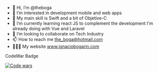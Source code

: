 - 👋 Hi, I’m @theboga
- 👀 I’m interested in development mobile and web apps 
-  My main skill is Swift and a bit of Objetive-C
- 🌱 I’m currently learning react JS to complement the development I'm already doing with Vue and Laravel
- 💞️ I’m looking to collaborate on Tech Industry
- 📫 How to reach me the_boga@hotmail.com
- 👨🏾‍💻 My website  www.ignaciobogarin.com

CodeWar Badge

<a href="https://www.codewars.com/users/the_boga/"><img src="https://www.codewars.com/users/the_boga/badges/large" alt="Code wars"/>
</a>



<!---
theboga/theboga is a ✨ special ✨ repository because its `README.md` (this file) appears on your GitHub profile.
You can click the Preview link to take a look at your changes.
--->
